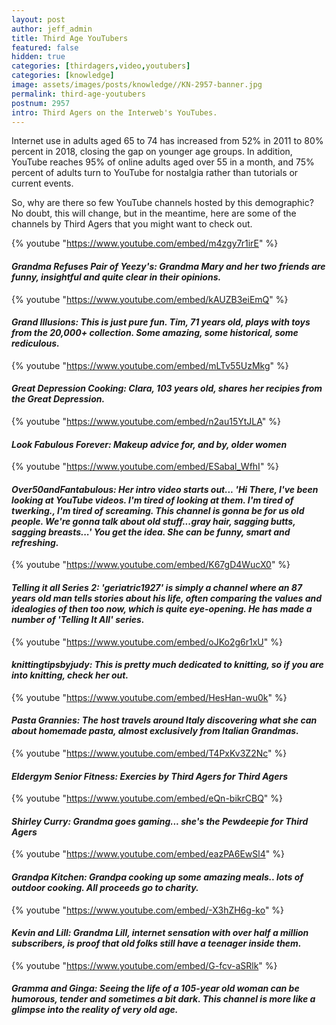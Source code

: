```yaml
---
layout: post
author: jeff_admin
title: Third Age YouTubers
featured: false
hidden: true
categories: [thirdagers,video,youtubers]
categories: [knowledge]
image: assets/images/posts/knowledge//KN-2957-banner.jpg
permalink: third-age-youtubers
postnum: 2957
intro: Third Agers on the Interweb's YouTubes.
---
```


Internet use in adults aged 65 to 74 has increased from 52% in 2011 to 80% percent in 2018, closing the gap on younger age groups.  In addition, YouTube reaches 95% of online adults aged over 55 in a month, and 75% percent of adults turn to YouTube for nostalgia rather than tutorials or current events.

So, why are there so few YouTube channels hosted by this demographic?  No doubt, this will change, but in the meantime, here are some of the channels by Third Agers that you might want to check out.

{% youtube "https://www.youtube.com/embed/m4zgy7r1irE" %}
#### _**Grandma Refuses Pair of Yeezy's:** Grandma Mary and her two friends are funny, insightful and quite clear in their opinions._

{% youtube "https://www.youtube.com/embed/kAUZB3eiEmQ" %}
#### _**Grand Illusions:** This is just pure fun. Tim, 71 years old, plays with toys from the 20,000+ collection. Some amazing, some historical, some rediculous._

{% youtube "https://www.youtube.com/embed/mLTv55UzMkg" %}
#### _**Great Depression Cooking:** Clara, 103 years old, shares her recipies from the Great Depression._

{% youtube "https://www.youtube.com/embed/n2au15YtJLA" %}
#### _**Look Fabulous Forever:** Makeup advice for, and by, older women_

{% youtube "https://www.youtube.com/embed/ESabal_WfhI" %}
#### _**Over50andFantabulous:** Her intro video starts out... 'Hi There, I've been looking at YouTube videos. I'm tired of looking at them. I'm tired of twerking., I'm tired of screaming. This channel is gonna be for us old people. We're gonna talk about old stuff...gray hair, sagging butts, sagging breasts...' You get the idea. She can be funny, smart and refreshing._

{% youtube "https://www.youtube.com/embed/K67gD4WucX0" %}
#### _**Telling it all Series 2:** 'geriatric1927' is simply a channel where an 87 years old man tells stories about his life, often comparing the values and idealogies of then too now, which is quite eye-opening. He has made a number of 'Telling It All' series._

{% youtube "https://www.youtube.com/embed/oJKo2g6r1xU" %}
#### _**knittingtipsbyjudy:** This is pretty much dedicated to knitting, so if you are into knitting, check her out._

{% youtube "https://www.youtube.com/embed/HesHan-wu0k" %}
#### _**Pasta Grannies:** The host travels around Italy discovering what she can about homemade pasta, almost exclusively from Italian Grandmas._

{% youtube "https://www.youtube.com/embed/T4PxKv3Z2Nc" %}
#### _**Eldergym Senior Fitness:** Exercies by Third Agers for Third Agers_

{% youtube "https://www.youtube.com/embed/eQn-bikrCBQ" %}
#### _**Shirley Curry:** Grandma goes gaming... she's the Pewdeepie for Third Agers_

{% youtube "https://www.youtube.com/embed/eazPA6EwSl4" %}
#### _**Grandpa Kitchen:** Grandpa cooking up some amazing meals.. lots of outdoor cooking. All proceeds go to charity._

{% youtube "https://www.youtube.com/embed/-X3hZH6g-ko" %}
#### _**Kevin and Lill:** Grandma Lill, internet sensation with over half a million subscribers, is proof that old folks still have a teenager inside them._

{% youtube "https://www.youtube.com/embed/G-fcv-aSRlk" %}
#### _**Gramma and Ginga:** Seeing the life of a 105-year old woman can be humorous, tender and sometimes a bit dark. This channel is more like a glimpse into the reality of very old age._
